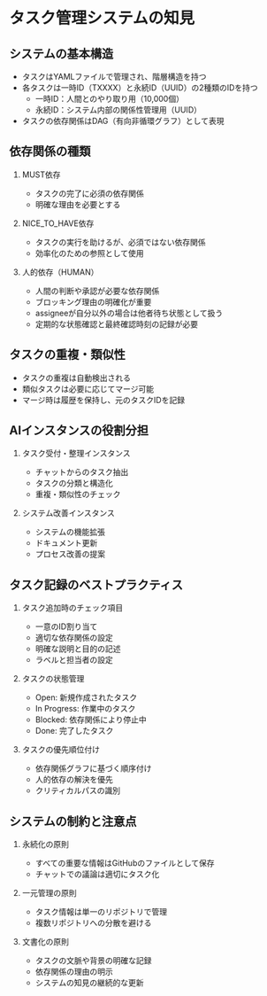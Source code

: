 # タスク管理システムの知見

## システムの基本構造
- タスクはYAMLファイルで管理され、階層構造を持つ
- 各タスクは一時ID（TXXXX）と永続ID（UUID）の2種類のIDを持つ
  - 一時ID：人間とのやり取り用（10,000個）
  - 永続ID：システム内部の関係性管理用（UUID）
- タスクの依存関係はDAG（有向非循環グラフ）として表現

## 依存関係の種類
1. MUST依存
   - タスクの完了に必須の依存関係
   - 明確な理由を必要とする

2. NICE_TO_HAVE依存
   - タスクの実行を助けるが、必須ではない依存関係
   - 効率化のための参照として使用

3. 人的依存（HUMAN）
   - 人間の判断や承認が必要な依存関係
   - ブロッキング理由の明確化が重要
   - assigneeが自分以外の場合は他者待ち状態として扱う
   - 定期的な状態確認と最終確認時刻の記録が必要

## タスクの重複・類似性
- タスクの重複は自動検出される
- 類似タスクは必要に応じてマージ可能
- マージ時は履歴を保持し、元のタスクIDを記録

## AIインスタンスの役割分担
1. タスク受付・整理インスタンス
   - チャットからのタスク抽出
   - タスクの分類と構造化
   - 重複・類似性のチェック

2. システム改善インスタンス
   - システムの機能拡張
   - ドキュメント更新
   - プロセス改善の提案

## タスク記録のベストプラクティス
1. タスク追加時のチェック項目
   - 一意のID割り当て
   - 適切な依存関係の設定
   - 明確な説明と目的の記述
   - ラベルと担当者の設定

2. タスクの状態管理
   - Open: 新規作成されたタスク
   - In Progress: 作業中のタスク
   - Blocked: 依存関係により停止中
   - Done: 完了したタスク

3. タスクの優先順位付け
   - 依存関係グラフに基づく順序付け
   - 人的依存の解決を優先
   - クリティカルパスの識別

## システムの制約と注意点
1. 永続化の原則
   - すべての重要な情報はGitHubのファイルとして保存
   - チャットでの議論は適切にタスク化

2. 一元管理の原則
   - タスク情報は単一のリポジトリで管理
   - 複数リポジトリへの分散を避ける

3. 文書化の原則
   - タスクの文脈や背景の明確な記録
   - 依存関係の理由の明示
   - システムの知見の継続的な更新
